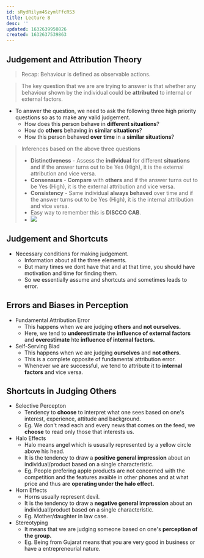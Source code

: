 ```yaml
---
id: sRydRilym4SzymlFfcRS3
title: Lecture 8
desc: ''
updated: 1632639950826
created: 1632637539863
---
```


## Judgement and Attribution Theory

> Recap: Behaviour is defined as observable actions.

> The key question that we are are trying to answer is that whether any behaviour shown by the individual could be **attributed** to internal or external factors.

- To answer the question, we need to ask the following three high priority questions so as to make any valid judgement.
  - How does this person behave in **different situations**?
  - How do **others** behaving in **similar situations**?
  - How this person behaved **over time** in a **similar situations**?

> Inferences based on the above three questions
>
> - **Distinctiveness** - Assess the **individual** for different **situations** and if the answer turns out to be Yes (High), it is the external attribution and vice versa.
> - **Consensurs** - **Compare** with **others** and if the answer turns out to be Yes (High), it is the external attribution and vice versa.
> - **Consistency** - Same individual **always behaved** over time and if the answer turns out to be Yes (High), it is the internal attribution and vice versa.
> - Easy way to remember this is **DISCCO CAB**.
> - ![](/assets/images/2021-09-26-12-18-40.png)

## Judgement and Shortcuts

- Necessary conditions for making judgement.
  - Information about all the three elements.
  - But many times we dont have that and at that time, you should have motivation and time for finding them.
  - So we essentially assume and shortcuts and sometimes leads to error.

## Errors and Biases in Perception

- Fundamental Attribution Error
  - This happens when we are judging **others** and **not ourselves.**
  - Here, we tend to **underestimate** the **influence of external factors** and **overestimate** hte **influence of internal factors.**
- Self-Serving Biad
  - This happens when we are judging **ourselves** and **not others.**
  - This is a complete opposite of fundamental attribution error.
  - Whenever we are successful, we tend to attribute it to **internal factors** and vice versa.

## Shortcuts in Judging Others

- Selective Percepton
  - Tendency to **choose** to interpret what one sees based on one's interest, experience, attitude and background.
  - Eg. We don't read each and every news that comes on the feed, we **choose** to read only those that interests us.
- Halo Effects
  - Halo means angel which is ususally represented by a yellow circle above his head.
  - It is the tendency to draw a **positive general impression** about an individual/product based on a single characteristic.
  - Eg. People prefering apple products are not concerned with the competition and the features avaible in other phones and at what price and thus are **operating under the halo effect.**
- Horn Effects
  - Horns usually represent devil.
  - It is the tendency to draw a **negative general impression** about an individual/product based on a single characteristic.
  - Eg. Mother/daughter in law case.
- Stereotyping
  - It means that we are judging someone based on one's **perception of the group.**
  - Eg. Being from Gujarat means that you are very good in business or have a entrepreneurial nature.

